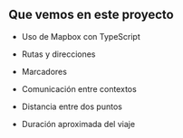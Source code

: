 ## Que vemos en este proyecto 

- Uso de Mapbox con TypeScript

- Rutas y direcciones

- Marcadores

- Comunicación entre contextos

- Distancia entre dos puntos

- Duración aproximada del viaje

